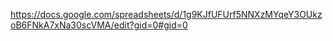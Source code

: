 https://docs.google.com/spreadsheets/d/1g9KJfUFUrf5NNXzMYqeY3OUkzoB6FNkA7xNa30scVMA/edit?gid=0#gid=0